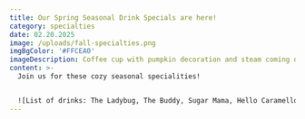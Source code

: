 ```yaml
---
title: Our Spring Seasonal Drink Specials are here!
category: specialties
date: 02.20.2025
image: /uploads/fall-specialties.png
imgBgColor: '#FFCEA0'
imageDescription: Coffee cup with pumpkin decoration and steam coming off the cup
content: >-
  Join us for these cozy seasonal specialities!


  ![List of drinks: The Ladybug, The Buddy, Sugar Mama, Hello Caramello and the Saur Worm](/uploads/the-fun-bug-website-design-for-chank-review-1-.png "Seasonal Specialties")
---
```

